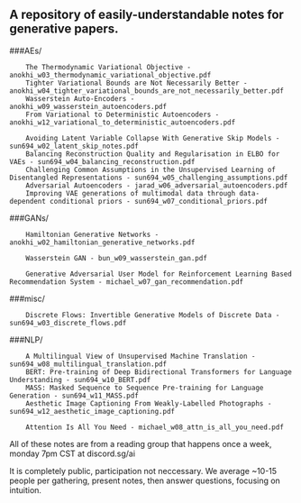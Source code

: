 ## A repository of easily-understandable notes for generative papers.

###AEs/ 
```
    The Thermodynamic Variational Objective - anokhi_w03_thermodynamic_variational_objective.pdf
    Tighter Variational Bounds are Not Necessarily Better - anokhi_w04_tighter_variational_bounds_are_not_necessarily_better.pdf
    Wasserstein Auto-Encoders - anokhi_w09_wasserstein_autoencoders.pdf
    From Variational to Deterministic Autoencoders - anokhi_w12_variational_to_deterministic_autoencoders.pdf
    
    Avoiding Latent Variable Collapse With Generative Skip Models - sun694_w02_latent_skip_notes.pdf
    Balancing Reconstruction Quality and Regularisation in ELBO for VAEs - sun694_w04_balancing_reconstruction.pdf
    Challenging Common Assumptions in the Unsupervised Learning of Disentangled Representations - sun694_w05_challenging_assumptions.pdf
    Adversarial Autoencoders - jarad_w06_adversarial_autoencoders.pdf
    Improving VAE generations of multimodal data through data-dependent conditional priors - sun694_w07_conditional_priors.pdf
```
###GANs/
```
    Hamiltonian Generative Networks - anokhi_w02_hamiltonian_generative_networks.pdf
    
    Wasserstein GAN - bun_w09_wasserstein_gan.pdf
    
    Generative Adversarial User Model for Reinforcement Learning Based Recommendation System - michael_w07_gan_recommendation.pdf
```
###misc/ 
```
    Discrete Flows: Invertible Generative Models of Discrete Data - sun694_w03_discrete_flows.pdf
```
###NLP/
```
    A Multilingual View of Unsupervised Machine Translation - sun694_w08_multilingual_translation.pdf
    BERT: Pre-training of Deep Bidirectional Transformers for Language Understanding - sun694_w10_BERT.pdf
    MASS: Masked Sequence to Sequence Pre-training for Language Generation - sun694_w11_MASS.pdf
    Aesthetic Image Captioning From Weakly-Labelled Photographs - sun694_w12_aesthetic_image_captioning.pdf
    
    Attention Is All You Need - michael_w08_attn_is_all_you_need.pdf
```

All of these notes are from a reading group that happens once a week, monday 7pm CST at discord.sg/ai

It is completely public, participation not neccessary. We average ~10-15 people per gathering, present notes, then answer questions, focusing on intuition.